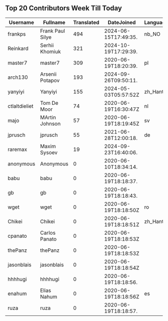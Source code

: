 ## Top 20 Contributors Week Till Today ##
|Username|Fullname|Translated|DateJoined|Language|
|--------|--------|----------|----------|-------|
|frankps|Frank Paul Silye|494|2024-06-15T17:49:35.|nb_NO|
|Reinkard|Serhii Khomiuk|321|2024-10-19T17:29:39.||
|master7|master7|309|2020-06-19T18:20:39.|pl|
|arch130|Arsenii Potapov|193|2024-09-26T09:50:11.||
|yanyiyi|Yanyiyi|155|2024-05-03T05:57:52Z|zh_Hant|
|ctlaltdieliet|Tom De Moor|74|2020-06-19T16:30:47Z|nl|
|majo|MArtin Johnson|57|2020-06-19T18:19:45Z|sv|
|jprusch|jprusch|55|2021-06-28T12:00:18.|de|
|raremax|Maxim Sysoev|19|2024-09-23T16:40:06.||
|anonymous|Anonymous|0|2020-06-10T18:34:14.||
|babu|babu|0|2020-06-19T18:18:37.||
|gb|gb|0|2020-06-19T18:18:43.||
|wget|wget|0|2020-06-19T18:18:50Z|ro|
|Chikei|Chikei|0|2020-06-19T18:18:51Z|zh_Hant|
|cpanato|Carlos Panato|0|2020-06-19T18:18:53Z||
|thePanz|thePanz|0|2020-06-19T18:18:53Z||
|jasonblais|jasonblais|0|2020-06-19T18:18:54Z||
|hhhhugi|hhhhugi|0|2020-06-19T18:18:56.||
|enahum|Elias  Nahum|0|2020-06-19T18:18:56Z|es|
|ruza|ruza|0|2020-06-19T18:18:57.||

